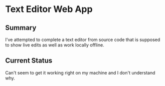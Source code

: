 # Text Editor Web App

## Summary
I've attempted to complete a text editor from source code that is supposed to show live edits as well as work locally offline.

## Current Status
Can't seem to get it working right on my machine and I don't understand why.
